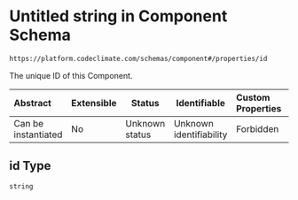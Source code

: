 # Untitled string in Component Schema

```txt
https://platform.codeclimate.com/schemas/component#/properties/id
```

The unique ID of this Component.


| Abstract            | Extensible | Status         | Identifiable            | Custom Properties | Additional Properties | Access Restrictions | Defined In                                                                            |
| :------------------ | ---------- | -------------- | ----------------------- | :---------------- | --------------------- | ------------------- | ------------------------------------------------------------------------------------- |
| Can be instantiated | No         | Unknown status | Unknown identifiability | Forbidden         | Allowed               | none                | [Component.schema.json\*](../../schemas/Component.schema.json "open original schema") |

## id Type

`string`
